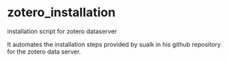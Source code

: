 zotero_installation
===================

installation script for zotero dataserver

It automates the installation steps provided by sualk in his github repository for the zotero data server.
